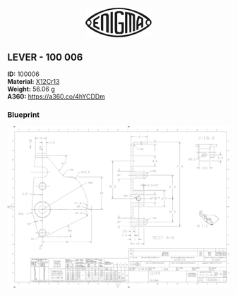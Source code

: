 <!-- PROJECT LOGO -->
<p align="center">
  <a href="https://github.com/AresValley/ENIGMA">
    <img src="../../img/logo.svg" alt="Logo" width="150">
  </a>
</p>

<!-- ABOUT THE PROJECT -->
## LEVER - 100 006

**ID:** 100006 <br/>
**Material:** [X12Cr13](https://github.com/AresValley/ENIGMA#x12cr13-) <br/>
**Weight:** 56.06 g <br/>
**A360:** https://a360.co/4hYCDDm <br/>

### Blueprint
<img src="BP.png" alt="Blueprint">